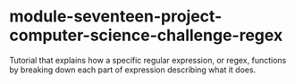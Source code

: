# module-seventeen-project-computer-science-challenge-regex
Tutorial that explains how a specific regular expression, or regex, functions by breaking down each part of expression describing what it does.
